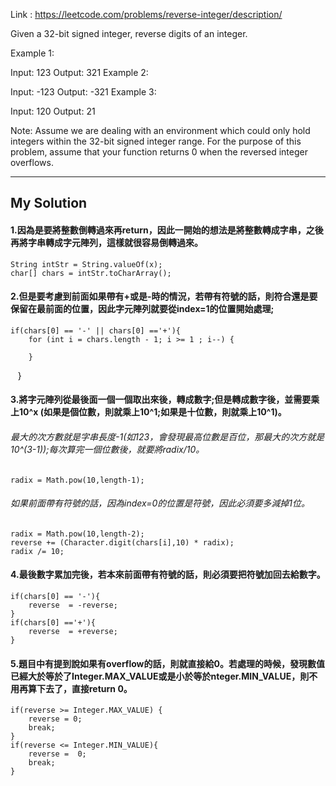 Link : https://leetcode.com/problems/reverse-integer/description/

Given a 32-bit signed integer, reverse digits of an integer.

Example 1:

Input: 123
Output:  321
Example 2:

Input: -123
Output: -321
Example 3:

Input: 120
Output: 21

Note:
Assume we are dealing with an environment which could only hold integers within the 32-bit signed integer range. For the purpose of this problem, assume that your function returns 0 when the reversed integer overflows.

----------------------------------------------

## My Solution
#### 1.因為是要將整數倒轉過來再return，因此一開始的想法是將整數轉成字串，之後再將字串轉成字元陣列，這樣就很容易倒轉過來。
    String intStr = String.valueOf(x);
    char[] chars = intStr.toCharArray();
    
#### 2.但是要考慮到前面如果帶有+或是-時的情況，若帶有符號的話，則符合還是要保留在最前面的位置，因此字元陣列就要從index=1的位置開始處理;
    if(chars[0] == '-' || chars[0] =='+'){
        for (int i = chars.length - 1; i >= 1 ; i--) {
        
        }
    }
    
#### 3.將字元陣列從最後面一個一個取出來後，轉成數字;但是轉成數字後，並需要乘上10^x (如果是個位數，則就乘上10^1;如果是十位數，則就乘上10^1)。
###### 最大的次方數就是字串長度-1(如123，會發現最高位數是百位，那最大的次方就是10^(3-1));每次算完一個位數後，就要將radix/10。
    radix = Math.pow(10,length-1);
###### 如果前面帶有符號的話，因為index=0的位置是符號，因此必須要多減掉1位。 
    radix = Math.pow(10,length-2);
    reverse += (Character.digit(chars[i],10) * radix);
    radix /= 10;

#### 4.最後數字累加完後，若本來前面帶有符號的話，則必須要把符號加回去給數字。
    if(chars[0] == '-'){
        reverse  = -reverse;
    }
    if(chars[0] =='+'){
        reverse  = +reverse;
    }


#### 5.題目中有提到說如果有overflow的話，則就直接給0。若處理的時候，發現數值已經大於等於了Integer.MAX_VALUE或是小於等於nteger.MIN_VALUE，則不用再算下去了，直接return 0。
    if(reverse >= Integer.MAX_VALUE) {
        reverse = 0;
        break;
    }
    if(reverse <= Integer.MIN_VALUE){
        reverse =  0;
        break;
    }






